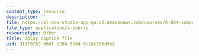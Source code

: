 ```yaml
---
content_type: resource
description: ''
file: https://ol-ocw-studio-app-qa.s3.amazonaws.com/courses/6-004-computation-structures-spring-2017/913f0f69960fe26b524d0c18c706d9e8_yauQ7o1ZAAw.srt
file_type: application/x-subrip
resourcetype: Other
title: 3play caption file
uid: 913f0f69-960f-e26b-524d-0c18c706d9e8
---
```

